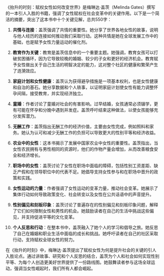 《抬升的时刻：赋权女性如何改变世界》是梅琳达·盖茨（Melinda Gates）撰写的一本引人入胜的书籍，强调了女性赋权在社会变革中的关键作用。以下是一个简洁的摘要，突出了这本书中十个关键见解，总共550字：

1. **共情与连接**：盖茨强调了共情的重要性。她分享了世界各地女性的故事，说明与他人经历的连接如何推动我们采取行动。这种共情是她在全球发展工作中的基础，也是赋予女性力量运动的催化剂。

2. **教育作为关键**：教育是盖茨信息中的一个重要主题。她强调，教育女孩可以打破贫困循环，因为它导致较晚的婚姻、较少的子女和更好的经济机会。教育赋予女性做出关于自己生活的明智决定的能力，这对整个社区的健康和繁荣产生了涟漪效应。

3. **家庭计划和女性健康**：盖茨认为获得避孕措施是一项基本权利，也是女性健康和自治的基石。她分享数据和个人轶事，以证明家庭计划使女性有能力调整怀孕间隔，接受教育，并实现经济独立。

4. **童婚**：作者讨论了童婚对社会的有害影响。过早结婚，女孩通常必须辍学，更有可能在怀孕和分娩中遇到并发症。盖茨呼吁结束这种做法，以使女孩能够充分发挥潜力。

5. **无酬工作**：盖茨指出无酬工作的经济价值，主要由女性完成，例如照料和家务。她认为认可和减少无酬工作的负担可以导致更大的性别平等和经济收益。

6. **农业中的女性**：这本书揭示了发展中国家农业中女性的重要性。盖茨指出，当女性农民拥有与男性相同的资源时，他们的作物产量会增加，从而改善粮食安全和经济增长。

7. **职场中的女性**：盖茨讨论了女性在职场中面临的障碍，包括性别工资差距、缺乏产假和在领导职位中的代表不足。她倡导支持女性参与和在职场中晋升的政策和实践。

8. **女性运动的力量**：作者强调了女性运动的变革力量，推动社会变革。她展示了集体行动如何导致政策变化、社会转变以及女性在公共话语中的声音提升。

9. **性别偏见和刻板印象**：盖茨讨论了普遍存在的性别偏见和刻板印象问题，解释了它们如何限制女性和男性的机会。她鼓励读者在自己的生活中挑战这些偏见，并支持促进平等的文化变革。

10. **个人反思和行动**：在整本书中，盖茨融入了她个人的学习和倡导之旅。她反思了自己在婚姻和职业生活中面临的成长和挑战。她呼吁读者在自己的社区采取行动，支持赋权全球女性的努力。

在《抬升的时刻》中，梅琳达·盖茨提出了赋权女性为何是提升社会的关键的引人入胜论点。通过讲故事、研究和个人反思的结合，盖茨为个人和社会如何实现性别平等、为每个人创造更美好世界提供了一份路线图。她鼓舞读者参与这场全球运动，强调当女性崛起时，我们所有人都会崛起。